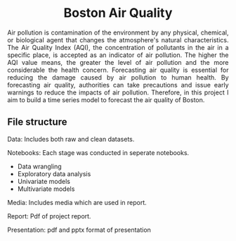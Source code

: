<h1><center>Boston Air Quality </center></h1>


<p align="justify"> Air pollution is contamination of the environment by any physical, chemical, or biological agent that changes the atmosphere's natural characteristics. The Air Quality Index (AQI), the concentration of pollutants in the air in a specific place, is accepted as an indicator of air pollution. The higher the AQI value means, the greater the level of air pollution and the more considerable the health concern. Forecasting air quality is essential for reducing the damage caused by air pollution to human health. By forecasting air quality,  authorities can take precautions and issue early warnings to reduce the impacts of air pollution. Therefore, in this project I aim to build a time series model to forecast the air quality of Boston.</p>

File structure
--------------
Data: Includes both raw and clean datasets. 

Notebooks: Each stage was conducted in seperate notebooks.
* Data wrangling
* Exploratory data analysis
* Univariate models
* Multivariate models

Media: Includes media which are used in report.

Report: Pdf of project report. 

Presentation: pdf and pptx format of presentation
